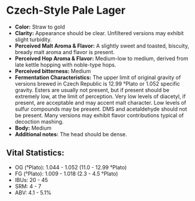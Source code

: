 # Czech-Style Pale Lager

- **Color:** Straw to gold
- **Clarity:** Appearance should be clear. Unfiltered versions may exhibit slight turbidity.
- **Perceived Malt Aroma & Flavor:** A slightly sweet and toasted, biscuity, bready malt aroma and flavor is present.
- **Perceived Hop Aroma & Flavor:** Medium-low to medium, derived from late kettle hopping with noble-type hops.
- **Perceived bitterness:** Medium
- **Fermentation Characteristics:** The upper limit of original gravity of versions brewed in Czech Republic is 12.99 °Plato or 1.052 specific gravity. Esters are usually not present, but if present should be extremely low, at the limit of perception. Very low levels of diacetyl, if present, are acceptable and may accent malt character. Low levels of sulfur compounds may be present. DMS and acetaldehyde should not be present. Many versions may exhibit flavor contributions typical of decoction mashing.
- **Body:** Medium
- **Additional notes:** The head should be dense.

## Vital Statistics:

- OG (°Plato): 1.044 - 1.052 (11.0 - 12.99 °Plato) 
- FG (°Plato): 1.009 - 1.018 (2.3 - 4.5 °Plato)
- IBUs: 20 - 45
- SRM: 4 - 7
- ABV: 4.1 - 5.1%
